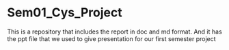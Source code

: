 # Sem01_Cys_Project
This is a repository that includes the report in doc and md format. And it has the ppt file that we used to give presentation for our first semester project

